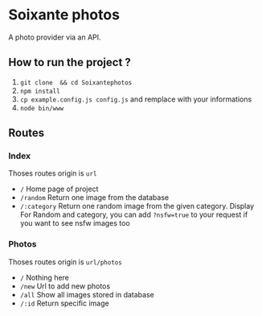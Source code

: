 # Soixante photos

A photo provider via an API.

## How to run the project ?
1. `git clone  && cd Soixantephotos`
2. `npm install`
3. `cp example.config.js config.js` and remplace with your informations
4. `node bin/www`

## Routes
  ### Index
  Thoses routes origin is `url`
  * `/` Home page of project
  * `/random` Return one image from the database
  * `/:category` Return one random image from the given category. Display 
  For Random and category, you can add `?nsfw=true` to your request if you want to see nsfw images too

  ### Photos
  Thoses routes origin is `url/photos`
  * `/` Nothing here
  * `/new` Url to add new photos
  * `/all` Show all images stored in database
  * `/:id` Return specific image